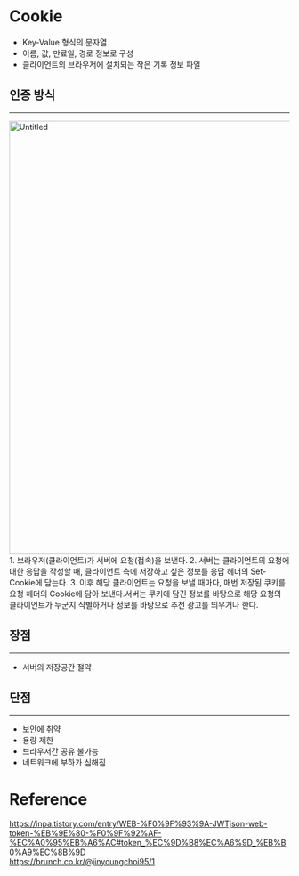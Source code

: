 # Cookie
- Key-Value 형식의 문자열
- 이름, 값, 만료일, 경로 정보로 구성
- 클라이언트의 브라우저에 설치되는 작은 기록 정보 파일

## 인증 방식
---

<img width="778" alt="Untitled" src="https://user-images.githubusercontent.com/68246962/235292366-1025ef0c-64e9-4ff5-8140-9bb23278477b.png">  
1. 브라우저(클라이언트)가 서버에 요청(접속)을 보낸다.  
2. 서버는 클라이언트의 요청에 대한 응답을 작성할 때, 클라이언트 측에 저장하고 싶은 정보를 응답 헤더의 Set-Cookie에 담는다.  
3. 이후 해당 클라이언트는 요청을 보낼 때마다, 매번 저장된 쿠키를 요청 헤더의 Cookie에 담아 보낸다.서버는 쿠키에 담긴 정보를 바탕으로 해당 요청의 클라이언트가 누군지 식별하거나 정보를 바탕으로 추천 광고를 띄우거나 한다.  

## 장점
---

- 서버의 저장공간 절약

## 단점
---

- 보안에 취약
- 용량 제한
- 브라우저간 공유 불가능
- 네트워크에 부하가 심해짐

# Reference
https://inpa.tistory.com/entry/WEB-%F0%9F%93%9A-JWTjson-web-token-%EB%9E%80-%F0%9F%92%AF-%EC%A0%95%EB%A6%AC#token_%EC%9D%B8%EC%A6%9D_%EB%B0%A9%EC%8B%9D  
https://brunch.co.kr/@jinyoungchoi95/1  